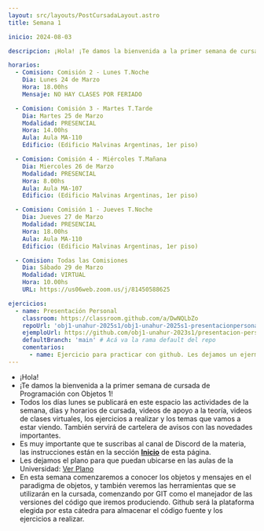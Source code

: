 ```yaml
---
layout: src/layouts/PostCursadaLayout.astro
title: Semana 1

inicio: 2024-08-03

descripcion: ¡Hola! ¡Te damos la bienvenida a la primer semana de cursada de Programación con Objetos 1!

horarios:
  - Comision: Comisión 2 - Lunes T.Noche
    Dia: Lunes 24 de Marzo
    Hora: 18.00hs
    Mensaje: NO HAY CLASES POR FERIADO

  - Comision: Comisión 3 - Martes T.Tarde
    Dia: Martes 25 de Marzo
    Modalidad: PRESENCIAL
    Hora: 14.00hs
    Aula: Aula MA-110
    Edificio: (Edificio Malvinas Argentinas, 1er piso)

  - Comision: Comisión 4 - Miércoles T.Mañana
    Dia: Miercoles 26 de Marzo
    Modalidad: PRESENCIAL
    Hora: 8.00hs
    Aula: Aula MA-107
    Edificio: (Edificio Malvinas Argentinas, 1er piso)

  - Comision: Comisión 1 - Jueves T.Noche
    Dia: Jueves 27 de Marzo
    Modalidad: PRESENCIAL
    Hora: 18.00hs
    Aula: Aula MA-110
    Edificio: (Edificio Malvinas Argentinas, 1er piso)

  - Comision: Todas las Comisiones
    Dia: Sábado 29 de Marzo
    Modalidad: VIRTUAL
    Hora: 10.00hs
    URL: https://us06web.zoom.us/j/81450588625

ejercicios:
  - name: Presentación Personal
    classroom: https://classroom.github.com/a/DwNQLbZo
    repoUrl: 'obj1-unahur-2025s1/obj1-unahur-2025s1-presentacionpersonal-PresentacionPersonal' # Acá va la URL del repo sin el "https://github.com/"
    ejemploUrl: https://github.com/obj1-unahur-2023s1/presentacion-personal-BrankoMuruaga.git
    defaultBranch: 'main' # Acá va la rama default del repo
    comentarios:
      - name: Ejercicio para practicar con github. Les dejamos un ejermplo, aunque esperamos que nos sorprendan con algo bien personal y creativo!
---
```


- ¡Hola!
- ¡Te damos la bienvenida a la primer semana de cursada de Programación con Objetos 1!
- Todos los días lunes se publicará en este espacio las actividades de la semana, días y horarios de cursada, videos de apoyo a la teoría, videos de clases virtuales, los ejercicios a realizar y los temas que vamos a estar viendo. También servirá de cartelera de avisos con las novedades importantes.
- Es muy importante que te suscribas al canal de Discord de la materia, las instrucciones están en la sección **[Inicio](/)** de esta página.
- Les dejamos el plano para que puedan ubicarse en las aulas de la Universidad: <a href="https://unahur.edu.ar/wp-content/uploads/2024/01/PLANO-2024-1.pdf" target="_blank">Ver Plano</a>
- En esta semana comenzaremos a conocer los objetos y mensajes en el paradigma de objetos, y también veremos las herramientas que se utilizarán en la cursada, comenzando por GIT como el manejador de las versiones del código que iremos produciendo. Github será la plataforma elegida por esta cátedra para almacenar el código fuente y los ejercicios a realizar.
